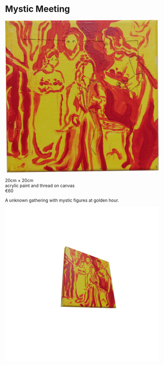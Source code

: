 # Mystic Meeting

![](mystic-meeting.png)

20cm × 20cm<br/>
acrylic paint and thread on canvas<br/>
€60

A unknown gathering with mystic figures at golden hour.

![](mystic-meeting-padded.png)